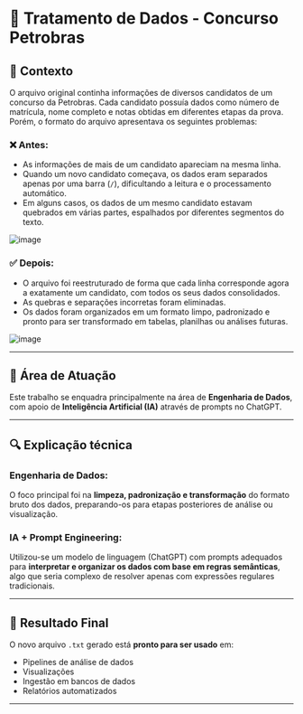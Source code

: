 # 📝 Tratamento de Dados - Concurso Petrobras

## 📌 Contexto

O arquivo original continha informações de diversos candidatos de um concurso da Petrobras. Cada candidato possuía dados como número de matrícula, nome completo e notas obtidas em diferentes etapas da prova. Porém, o formato do arquivo apresentava os seguintes problemas:

### ❌ Antes:
- As informações de mais de um candidato apareciam na mesma linha.
- Quando um novo candidato começava, os dados eram separados apenas por uma barra (`/`), dificultando a leitura e o processamento automático.
- Em alguns casos, os dados de um mesmo candidato estavam quebrados em várias partes, espalhados por diferentes segmentos do texto.

![image](https://github.com/user-attachments/assets/c8f16b33-e986-498d-80a4-9da06398d0b8)

### ✅ Depois:
- O arquivo foi reestruturado de forma que cada linha corresponde agora a exatamente um candidato, com todos os seus dados consolidados.
- As quebras e separações incorretas foram eliminadas.
- Os dados foram organizados em um formato limpo, padronizado e pronto para ser transformado em tabelas, planilhas ou análises futuras.

![image](https://github.com/user-attachments/assets/20a2adca-57f8-441d-9419-fd8759d0592d)

---

## 🧠 Área de Atuação

Este trabalho se enquadra principalmente na área de **Engenharia de Dados**, com apoio de **Inteligência Artificial (IA)** através de prompts no ChatGPT.

---

## 🔍 Explicação técnica

### Engenharia de Dados:
O foco principal foi na **limpeza, padronização e transformação** do formato bruto dos dados, preparando-os para etapas posteriores de análise ou visualização.

### IA + Prompt Engineering:
Utilizou-se um modelo de linguagem (ChatGPT) com prompts adequados para **interpretar e organizar os dados com base em regras semânticas**, algo que seria complexo de resolver apenas com expressões regulares tradicionais.

---

## 🚀 Resultado Final

O novo arquivo `.txt` gerado está **pronto para ser usado** em:
- Pipelines de análise de dados
- Visualizações
- Ingestão em bancos de dados
- Relatórios automatizados

---
